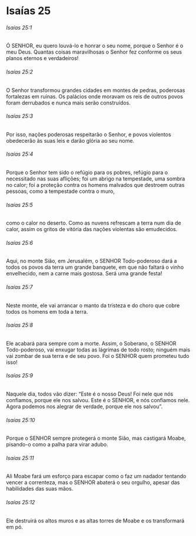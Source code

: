# Isaías 25

###### Isaías 25:1

Ó SENHOR, eu quero louvá-lo e honrar o seu nome, porque o Senhor é o meu Deus. Quantas coisas maravilhosas o Senhor fez conforme os seus planos eternos e verdadeiros!

###### Isaías 25:2

O Senhor transformou grandes cidades em montes de pedras, poderosas fortalezas em ruínas. Os palácios onde moravam os reis de outros povos foram derrubados e nunca mais serão construídos.

###### Isaías 25:3

Por isso, nações poderosas respeitarão o Senhor, e povos violentos obedecerão às suas leis e darão glória ao seu nome.

###### Isaías 25:4

Porque o Senhor tem sido o refúgio para os pobres, refúgio para o necessitado nas suas aflições; foi um abrigo na tempestade, uma sombra no calor; foi a proteção contra os homens malvados que destroem outras pessoas, como a tempestade contra o muro,

###### Isaías 25:5

como o calor no deserto. Como as nuvens refrescam a terra num dia de calor, assim os gritos de vitória das nações violentas são emudecidos.

###### Isaías 25:6

Aqui, no monte Sião, em Jerusalém, o SENHOR Todo-poderoso dará a todos os povos da terra um grande banquete, em que não faltará o vinho envelhecido, nem a carne mais gostosa. Será uma grande festa!

###### Isaías 25:7

Neste monte, ele vai arrancar o manto da tristeza e do choro que cobre todos os homens em toda a terra.

###### Isaías 25:8

Ele acabará para sempre com a morte. Assim, o Soberano, o SENHOR Todo-poderoso, vai enxugar todas as lágrimas de todo rosto; ninguém mais vai zombar de sua terra e de seu povo. Foi o SENHOR quem prometeu tudo isso!

###### Isaías 25:9

Naquele dia, todos vão dizer: “Este é o nosso Deus! Foi nele que nós confiamos, porque ele nos salvou. Este é o SENHOR, e nós confiamos nele. Agora podemos nos alegrar de verdade, porque ele nos salvou”.

###### Isaías 25:10

Porque o SENHOR sempre protegerá o monte Sião, mas castigará Moabe, pisando-o como a palha para virar adubo.

###### Isaías 25:11

Ali Moabe fará um esforço para escapar como o faz um nadador tentando vencer a correnteza, mas o SENHOR abaterá o seu orgulho, apesar das habilidades das suas mãos.

###### Isaías 25:12

Ele destruirá os altos muros e as altas torres de Moabe e os transformará em pó.

